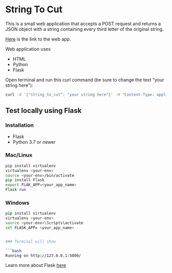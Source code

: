 # String To Cut

This is a small web application that accepts a POST request and returns a JSON object with a string containing
every third letter of the original string.

[Here](https://rosita-flask-app.glitch.me/) is the link to the web app.

Web application uses
- HTML
- Python
- Flask


Open terminal and run this curl command (be sure to change the text "your string here"):

```bash
curl -d '{"string_to_cut": "your string here"}' -H "Content-Type: application/json" -X POST http://rosita-flask-app.glitch.me/test
```


## Test locally using Flask


### Installation
- Flask
- Python 3.7 or newer

### Mac/Linux 
```bash
pip install virtualenv
virtualenv <your-env>
source <your-env>/bin/activate
pip install Flask 
export FLAK_APP=<your_app_name>
Flask run
```

### Windows 
```bash
pip install virtualenv
virtualenv <your-env>
source <your-env>\Scripts\activate
set FLASK_APP= <your_app_name>


### Terminal will show

```bash
Running on http://127.0.0.1:5000/
```

Learn more about Flask [here](https://flask.palletsprojects.com/en/2.1.x/)

